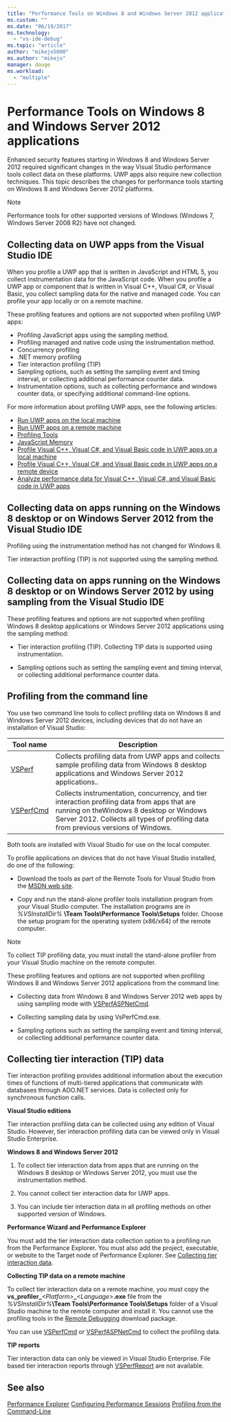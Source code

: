 ```yaml
---
title: "Performance Tools on Windows 8 and Windows Server 2012 applications | Microsoft Docs"
ms.custom: ""
ms.date: "06/19/2017"
ms.technology: 
  - "vs-ide-debug"
ms.topic: "article"
author: "mikejo5000"
ms.author: "mikejo"
manager: douge
ms.workload: 
  - "multiple"
---
```

# Performance Tools on Windows 8 and Windows Server 2012 applications

Enhanced security features starting in Windows 8 and Windows Server 2012 required significant changes in the way Visual Studio performance tools collect data on these platforms. UWP apps also require new collection techniques. This topic describes the changes for performance tools starting on Windows 8 and Windows Server 2012 platforms.

> [!NOTE]
> Performance tools for other supported versions of Windows (Windows 7, Windows Server 2008 R2) have not changed.

## <a name="BKMK_Profiling_Windows_Store_apps_from_the_Visual_Studio_IDE"></a> Collecting data on UWP apps from the Visual Studio IDE

When you profile a UWP app that is written in JavaScript and HTML 5, you collect instrumentation data for the JavaScript code. When you profile a UWP app or component that is written in Visual C++, Visual C#, or Visual Basic, you collect sampling data for the native and managed code. You can profile your app locally or on a remote machine.

These profiling features and options are not supported when profiling UWP apps:

- Profiling JavaScript apps using the sampling method.
- Profiling managed and native code using the instrumentation method.
- Concurrency profiling
- .NET memory profiling
- Tier interaction profiling (TIP)
- Sampling options, such as setting the sampling event and timing interval, or collecting additional performance counter data.
- Instrumentation options, such as collecting performance and windows counter data, or specifying additional command-line options.

For more information about profiling UWP apps, see the following articles:

- [Run UWP apps on the local machine](../debugger/run-windows-store-apps-on-the-local-machine.md)
- [Run UWP apps on a remote machine](../debugger/run-windows-store-apps-on-a-remote-machine.md)
- [Profiling Tools](profiling-tools.md)
- [JavaScript Memory](../profiling/javascript-memory.md)
- [Profile Visual C++, Visual C#, and Visual Basic code in UWP apps on a local machine](http://msdn.microsoft.com/en-us/2d0c939e-0bac-48c5-b727-46f6c6113060)
- [Profile Visual C++, Visual C#, and Visual Basic code in UWP apps on a remote device](http://msdn.microsoft.com/en-us/b932a2be-11b0-40fd-b996-75c6b6a79d22)
- [Analyze performance data for Visual C++, Visual C#, and Visual Basic code in UWP apps](http://msdn.microsoft.com/en-us/5de4a413-d924-425f-afc4-e1ecfb0fca18)

## <a name="BKMK_Profiling_apps_running_on_the_Windows_8_desktop_or_on_Windows_Server_2012_from_the_Visual_Studio_IDE"></a> Collecting data on apps running on the Windows 8 desktop or on Windows Server 2012 from the Visual Studio IDE

Profiling using the instrumentation method has not changed for Windows 8.

Tier interaction profiling (TIP) is not supported using the sampling method.

## <a name="BKMK_Profiling_apps_running_on_the_Windows_8_desktop_or_on_Windows_Server_2012_by_using_sampling_from_the_Visual_Studio_IDE"></a> Collecting data on apps running on the Windows 8 desktop or on Windows Server 2012 by using sampling from the Visual Studio IDE

These profiling features and options are not supported when profiling Windows 8 desktop applications or Windows Server 2012 applications using the sampling method:

- Tier interaction profiling (TIP). Collecting TIP data is supported using instrumentation.

- Sampling options such as setting the sampling event and timing interval, or collecting additional performance counter data.

## <a name="BKMK_Profiling_from_the_command_line"></a> Profiling from the command line

You use two command line tools to collect profiling data on Windows 8 and Windows Server 2012 devices, including devices that do not have an installation of Visual Studio:

|Tool name|Description|
|---------------|-----------------|
|[VSPerf](../profiling/vsperf.md)|Collects profiling data from UWP apps and collects sample profiling data from Windows 8 desktop applications and Windows Server 2012 applications..|
|[VSPerfCmd](../profiling/vsperfcmd.md)|Collects instrumentation, concurrency, and tier interaction profiling data from apps that are running on theWindows 8 desktop or Windows Server 2012. Collects all types of profiling data from previous versions of Windows.|

Both tools are installed with Visual Studio for use on the local computer.

To profile applications on devices that do not have Visual Studio installed, do one of the following:

- Download the tools as part of the Remote Tools for Visual Studio from the [MSDN web site](http://go.microsoft.com/fwlink/?LinkID=219549).

- Copy and run the stand-alone profiler tools installation program from your Visual Studio computer. The installation programs are in *%VSInstallDir%* **\Team Tools\Performance Tools\Setups** folder. Choose the setup program for the operating system (x86/x64) of the remote computer.

> [!NOTE]
> To collect TIP profiling data, you must install the stand-alone profiler from your Visual Studio machine on the remote computer.

These profiling features and options are not supported when profiling Windows 8 and Windows Server 2012 applications from the command line:

- Collecting data from Windows 8 and Windows Server 2012 web apps by using sampling mode with [VSPerfASPNetCmd](../profiling/vsperfaspnetcmd.md).

- Collecting sampling data by using VsPerfCmd.exe.

- Sampling options such as setting the sampling event and timing interval, or collecting additional performance counter data.

## <a name="BKMK_Collecting_tier_interaction__TIP__data"></a> Collecting tier interaction (TIP) data

Tier interaction profiling provides additional information about the execution times of functions of multi-tiered applications that communicate with databases through ADO.NET services. Data is collected only for synchronous function calls.

**Visual Studio editions**

Tier interaction profiling data can be collected using any edition of Visual Studio. However, tier interaction profiling data can be viewed only in Visual Studio Enterprise.

**Windows 8 and Windows Server 2012**

1. To collect tier interaction data from apps that are running on the Windows 8 desktop or Windows Server 2012, you must use the instrumentation method.

2. You cannot collect tier interaction data for UWP apps.

3. You can include tier interaction data in all profiling methods on other supported version of Windows.

**Performance Wizard and Performance Explorer**

You must add the tier interaction data collection option to a profiling run from the Performance Explorer. You must also add the project, executable, or website to the Target node of Performance Explorer. See [Collecting tier interaction data](../profiling/collecting-tier-interaction-data.md).

**Collecting TIP data on a remote machine**

To collect tier interaction data on a remote machine, you must copy the **vs_profiler_***\<Platform>***_***\<Language>***.exe** file from the *%VSInstallDir%***\Team Tools\Performance Tools\Setups** folder of a Visual Studio machine to the remote computer and install it. You cannot use the profiling tools in the [Remote Debugging](../debugger/remote-debugging.md) download package.

You can use [VSPerfCmd](../profiling/vsperfcmd.md) or [VSPerfASPNetCmd](../profiling/vsperfaspnetcmd.md) to collect the profiling data.

**TIP reports**

Tier interaction data can only be viewed in Visual Studio Enterprise. File based tier interaction reports through [VSPerfReport](../profiling/vsperfreport.md) are not available.

## See also

[Performance Explorer](../profiling/performance-explorer.md)
[Configuring Performance Sessions](../profiling/configuring-performance-sessions.md)
[Profiling from the Command-Line](../profiling/using-the-profiling-tools-from-the-command-line.md)